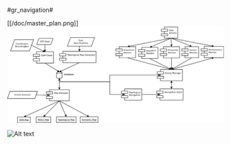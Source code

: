 #gr_navigation#

[[/doc/master_plan.png]]
![Optional Text](/doc/master_plan.png)


![Alt text](/doc/master_plan.jpg?raw=true "Title")
